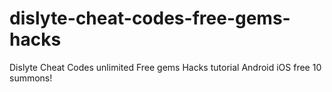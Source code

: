 # dislyte-cheat-codes-free-gems-hacks
Dislyte Cheat Codes unlimited Free gems Hacks tutorial Android iOS free 10 summons!
